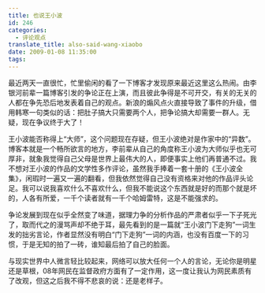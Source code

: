 ```yaml
---
title: 也说王小波
id: 246
categories:
  - 评论观点
translate_title: also-said-wang-xiaobo
date: 2009-01-08 11:35:00
tags:
---
```


最近两天一直很忙，忙里偷闲的看了一下博客才发现原来最近这里这么热闹。由李银河前辈一篇博客引发的争论正在上演，而且彼此争得是不可开交，有关的无关的人都在争先恐后地发表着自己的观点。新浪的煽风点火直接导致了事件的升级，借用韩寒一句类似的话：把肚子搞大只需要两个人，把争论搞大却需要一群人。无疑，现在争议终于大了！

王小波能否称得上“大师”，这个问题现在存疑，但王小波绝对是作家中的“异数”。博客本就是一个畅所欲言的地方，李前辈从自己的角度称王小波为大师似乎也无可厚非，就象我觉得自己父母是世界上最伟大的人，即便事实上他们再普通不过。我不想对王小波的作品的文学性多作评论，虽然我手捧着一套十册的《王小波全集》，闲瑕时一遍又一遍的翻看，但我依然觉得自己没有资格来对他的作品评头论足。我可以说我喜欢什么不喜欢什么，但我不能说这个东西就是好的而那个就是坏的，人各有所爱，一千个读者就有一千个哈姆雷特，这是不能强求的。

争论发展到现在似乎全然变了味道，据理力争的分析作品的严肃者似乎一下子死光了，取而代之的漫骂声却不绝于耳，最先看到的是一篇就“王小波门下走狗”一词生发的拙劣言论，作者显然没有明白“门下走狗”一词的内涵，也没有百度一下的习惯，于是无知的拍了一砖，谁知最后拍了自己的脸面。

与现实世界中人微言轻比较起来，网络可以放大任何一个人的言论，无论你是明星还是草根，08年网民在监督政府方面有了一定作用，这一度让我认为网民素质有了改观，但这之后我不得不悲哀的说：还是老样子。